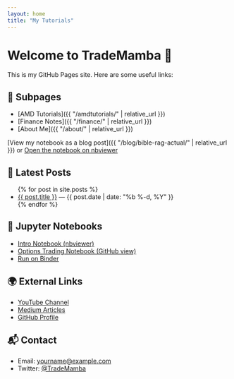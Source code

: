 ```yaml
---
layout: home
title: "My Tutorials"
---
```


# Welcome to TradeMamba 🎉

This is my GitHub Pages site. Here are some useful links:

## 🔗 Subpages
- [AMD Tutorials]({{ "/amdtutorials/" | relative_url }})
- [Finance Notes]({{ "/finance/" | relative_url }})
- [About Me]({{ "/about/" | relative_url }})

[View my notebook as a blog post]({{ "/blog/bible-rag-actual/" | relative_url }})
or
[Open the notebook on nbviewer](https://nbviewer.org/github/TradeMamba/amdtutorials/blob/main/finance/Bible%20Rag%20Actual.ipynb)

## 📝 Latest Posts
<ul>
  {% for post in site.posts %}
    <li>
      <a href="{{ post.url | relative_url }}">{{ post.title }}</a>
      — {{ post.date | date: "%b %-d, %Y" }}
    </li>
  {% endfor %}
</ul>

## 📓 Jupyter Notebooks
- [Intro Notebook (nbviewer)](https://nbviewer.org/github/TradeMamba/amdtutorials/blob/main/notebooks/intro.ipynb)
- [Options Trading Notebook (GitHub view)](https://github.com/TradeMamba/amdtutorials/blob/main/notebooks/options_trading.ipynb)
- [Run on Binder](https://mybinder.org/v2/gh/TradeMamba/amdtutorials/HEAD?labpath=notebooks/intro.ipynb)

## 🌍 External Links
- [YouTube Channel](https://youtube.com)
- [Medium Articles](https://medium.com/@TradeMamba)
- [GitHub Profile](https://github.com/TradeMamba)

## 📬 Contact
- Email: [yourname@example.com](mailto:yourname@example.com)
- Twitter: [@TradeMamba](https://twitter.com/TradeMamba)
